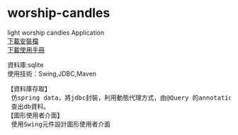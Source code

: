 # worship-candles
 light worship candles Application<br>
<a href="https://drive.google.com/file/d/0B0NYhi6qpTZMTUEwWHRCckZQTEE/view?usp=sharing">下載安裝檔</a><br>
<a href="https://drive.google.com/file/d/0B0NYhi6qpTZMRVBUWEhDSklNeFU/view?usp=sharing">下載使用手冊</a><br>

資料庫:sqlite<br>
使用技術：Swing,JDBC,Maven
<pre>
【資料庫存取】
 仿spring data，將jdbc封裝，利用動態代理方式，由@Query 的annotation取得指令
 查出db資料。
【圖形使用者介面】
 使用Swing元件設計圖形使用者介面
</pre>
